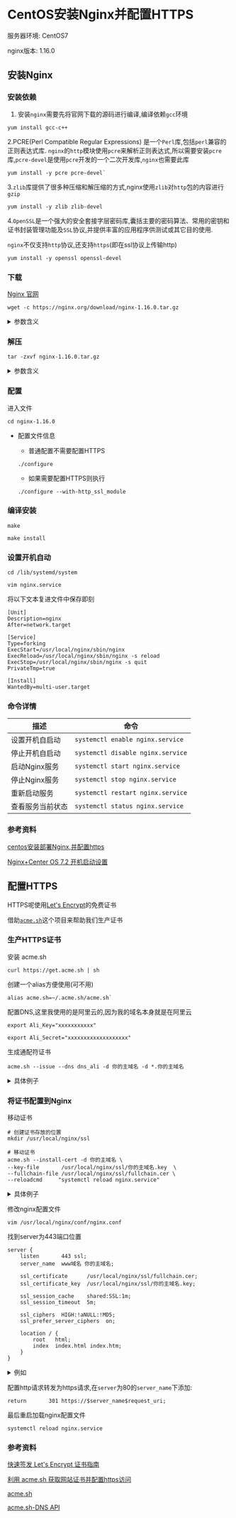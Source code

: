 # CentOS安装Nginx并配置HTTPS

服务器环境: CentOS7

nginx版本: 1.16.0

## 安装Nginx

### 安装依赖
    
1. 安装`nginx`需要先将官网下载的源码进行编译,编译依赖`gcc`环境

```shell script
yum install gcc-c++
```
    
2.PCRE(Perl Compatible Regular Expressions) 是一个`Perl`库,包括`perl`兼容的正则表达式库.
`nginx`的`http`模块使用`pcre`来解析正则表达式,所以需要安装`pcre`库,`pcre-devel`是使用`pcre`开发的一个二次开发库,`nginx`也需要此库

```shell script
yum install -y pcre pcre-devel` 
```

3.`zlib`库提供了很多种压缩和解压缩的方式,nginx使用`zlib`对`http`包的内容进行`gzip`

```shell script
yum install -y zlib zlib-devel
```
    
4.`OpenSSL`是一个强大的安全套接字层密码库,囊括主要的密码算法、常用的密钥和证书封装管理功能及`SSL`协议,并提供丰富的应用程序供测试或其它目的使用.

`nginx`不仅支持`http`协议,还支持`https`(即在ssl协议上传输http)

```shell script
yum install -y openssl openssl-devel
```  
### 下载
    
[Nginx 官网](https://nginx.org/en/download.html)

```shell script
wget -c https://nginx.org/download/nginx-1.16.0.tar.gz
```  

<details>
    <summary>参数含义</summary>
    
- `-c` 断点续传

</details>

### 解压

```shell script
tar -zxvf nginx-1.16.0.tar.gz
```

<details>
    <summary>参数含义</summary>

- `-z` :是否同时具有gzip的属性，即是否需要用gzip压缩
        
- `-x` :从归档文件中解析文件
    
- `-v` :压缩过程中显示文件
    
- `-f` :使用文件名

</details>
    
### 配置
    
进入文件

```shell script
cd nginx-1.16.0
```

+ 配置文件信息
    
    - 普通配置不需要配置HTTPS
    
    ```shell script
    ./configure
    ```
  
    - 如果需要配置HTTPS则执行
  
    ```shell script
    ./configure --with-http_ssl_module
    ```

### 编译安装        
```shell script
make

make install
```

### 设置开机自动

```shell script
cd /lib/systemd/system

vim nginx.service
```

将以下文本复进文件中保存即刻

```text
[Unit]
Description=nginx
After=network.target

[Service]
Type=forking
ExecStart=/usr/local/nginx/sbin/nginx
ExecReload=/usr/local/nginx/sbin/nginx -s reload
ExecStop=/usr/local/nginx/sbin/nginx -s quit
PrivateTmp=true

[Install]
WantedBy=multi-user.target
```
   
### 命令详情

|描述|命令|
|----|----|
|设置开机自启动|`systemctl enable nginx.service`|
|停止开机自启动|`systemctl disable nginx.service`|
|启动Nginx服务|`systemctl start nginx.service`|
|停止Nginx服务|`systemctl stop nginx.service`|
|重新启动服务|`systemctl restart nginx.service`|
|查看服务当前状态|`systemctl status nginx.service`|

### 参考资料

[centos安装部署Nginx,并配置https](https://www.jianshu.com/p/5a57d1bea859)

[Nginx+Center OS 7.2 开机启动设置](https://www.cnblogs.com/piscesLoveCc/p/5867900.html)

## 配置HTTPS

HTTPS呢使用[Let's Encrypt](https://letsencrypt.org/)的免费证书

借助[`acme.sh`](https://github.com/Neilpang/acme.sh)这个项目来帮助我们生产证书

### 生产HTTPS证书

安装 acme.sh

```shell script
curl https://get.acme.sh | sh
```
      
创建一个alias方便使用(可不用)
   
```shell script
alias acme.sh=~/.acme.sh/acme.sh`
```
  
配置DNS,这里我使用的是阿里云的,因为我的域名本身就是在阿里云

```shell script
export Ali_Key="xxxxxxxxxxx"

export Ali_Secret="xxxxxxxxxxxxxxxxxxx"
``` 

生成通配符证书

```shell script
acme.sh --issue --dns dns_ali -d 你的主域名 -d *.你的主域名
```

<details>
    <summary>具体例子</summary>
    
```shell script
acme.sh --issue --dns dns_ali -d haohaoli.cn -d *.haohaoli.cn
```
</details>

### 将证书配置到Nginx

移动证书

```shell script
# 创建证书存放的位置
mkdir /usr/local/nginx/ssl

# 移动证书
acme.sh --install-cert -d 你的主域名 \
--key-file       /usr/local/nginx/ssl/你的主域名.key  \
--fullchain-file /usr/local/nginx/ssl/fullchain.cer \
--reloadcmd     "systemctl reload nginx.service"
```

<details>
    <summary>具体例子</summary>
    
```shell script
acme.sh --install-cert -d haohaoli.cn \
--key-file       /usr/local/nginx/ssl/haohaoli.key  \
--fullchain-file /usr/local/nginx/ssl/fullchain.cer \
--reloadcmd     "systemctl reload nginx.service"
```
</details>

修改nginx配置文件

```shell script
vim /usr/local/nginx/conf/nginx.conf
```

找到server为443端口位置

```text
server {
    listen       443 ssl;
    server_name  www域名 你的主域名;

    ssl_certificate      /usr/local/nginx/ssl/fullchain.cer;
    ssl_certificate_key  /usr/local/nginx/ssl/你的主域名.key;

    ssl_session_cache    shared:SSL:1m;
    ssl_session_timeout  5m;

    ssl_ciphers  HIGH:!aNULL:!MD5;
    ssl_prefer_server_ciphers  on;

    location / {
        root   html;
        index  index.html index.htm;
    }
}
```

<details>
    <summary>例如</summary>
    
```text
server {
    listen       443 ssl;
    server_name  www.haohaoli.cn haohaoli.cn;

    ssl_certificate      /usr/local/nginx/ssl/fullchain.cer;
    ssl_certificate_key  /usr/local/nginx/ssl/haohaoli.cn.key;

    ssl_session_cache    shared:SSL:1m;
    ssl_session_timeout  5m;

    ssl_ciphers  HIGH:!aNULL:!MD5;
    ssl_prefer_server_ciphers  on;

    location / {
        root   html;
        index  index.html index.htm;
    }
}
```
</details>


配置http请求转发为https请求,在`server`为80的`server_name`下添加:

```text
return       301 https://$server_name$request_uri;
```

最后重启加载nginx配置文件

```shell script
systemctl reload nginx.service
``` 

### 参考资料

[快速签发 Let's Encrypt 证书指南](https://www.cnblogs.com/esofar/p/9291685.html)
   
[利用 acme.sh 获取网站证书并配置https访问](https://my.oschina.net/u/3042999/blog/1858891)
   
[acme.sh](https://github.com/Neilpang/acme.sh)
   
[acme.sh-DNS API](https://github.com/Neilpang/acme.sh/wiki/dnsapi)